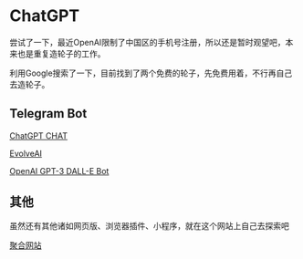 # ChatGPT

尝试了一下，最近OpenAI限制了中国区的手机号注册，所以还是暂时观望吧，本来也是重复造轮子的工作。

利用Google搜索了一下，目前找到了两个免费的轮子，先免费用着，不行再自己去造轮子。


## Telegram Bot

[ChatGPT CHAT](https://t.me/littleb_gptBOT "基于GPT3.5")

[EvolveAI](https://t.me/OpenAiChat_bot)

[OpenAI GPT-3 DALL-E Bot](https://t.me/JWGPT3_bot "英文")

## 其他

虽然还有其他诸如网页版、浏览器插件、小程序，就在这个网站上自己去探索吧

[聚合网站](https://233heji.com/1445.html)
